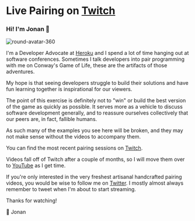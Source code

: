 # Live Pairing on [Twitch](https://twitch.tv/thejonanshow)

### Hi! I'm Jonan 👋

![round-avatar-360](https://user-images.githubusercontent.com/270746/41746508-7a1167f8-755f-11e8-92f4-44e47baf89bd.png)

I'm a Developer Advocate at [Heroku](https://heroku.com) and I spend a lot of time hanging out at software conferences. Sometimes I talk developers into pair programming with me on Conway's Game of Life, these are the artifacts of those adventures.

My hope is that seeing developers struggle to build their solutions and have fun learning together is inspirational for our viewers.

The point of this exercise is definitely not to "win" or build the best version of the game as quickly as possible. It serves more as a vehicle to discuss software development generally, and to reassure ourselves collectively that our peers are, in fact, fallible humans.

As such many of the examples you see here will be broken, and they may not make sense without the videos to accompany them.

You can find the most recent pairing sessions on [Twitch](https://twitch.tv/thejonanshow).

Videos fall off of Twitch after a couple of months, so I will move them over to [YouTube](https://youtube.com/c/jonanscheffler) as I get time.

If you're only interested in the very freshest artisanal handcrafted pairing videos, you would be wise to follow me on [Twitter](https://twitter.com/thejonanshow). I mostly almost always remember to tweet when I'm about to start streaming.

Thanks for watching!

💜 Jonan
